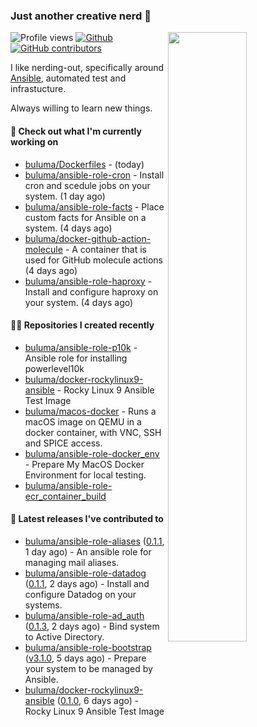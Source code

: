 ### Just another creative nerd 👋


![Profile views](https://gpvc.arturio.dev/buluma) <a href="https://gitstats.me/buluma">
  <img align="right" src="https://github-readme-stats.vercel.app/api?username=buluma&theme=gotham&show_icons=true" width="50%"/>
</a>
[![Github](https://img.shields.io/badge/-buluma-black?style=flat&labelColor=black&logo=github&logoColor=white&include_all_commits=true&count_private=true)](https://gitstats.me/buluma)
[![GitHub contributors](https://img.shields.io/github/contributors/buluma/badges.svg)](https://GitHub.com/buluma/badges/graphs/contributors/)

I like nerding-out, specifically around [Ansible](https://github.com/ansible/ansible), automated test and infrastucture.

Always willing to learn new things.

#### 👷 Check out what I'm currently working on

- [buluma/Dockerfiles](https://github.com/buluma/Dockerfiles) -  (today)
- [buluma/ansible-role-cron](https://github.com/buluma/ansible-role-cron) - Install cron and scedule jobs on your system. (1 day ago)
- [buluma/ansible-role-facts](https://github.com/buluma/ansible-role-facts) - Place custom facts for Ansible on a system. (4 days ago)
- [buluma/docker-github-action-molecule](https://github.com/buluma/docker-github-action-molecule) - A container that is used for GitHub molecule actions (4 days ago)
- [buluma/ansible-role-haproxy](https://github.com/buluma/ansible-role-haproxy) - Install and configure haproxy on your system. (4 days ago)

#### 👨‍💻 Repositories I created recently

- [buluma/ansible-role-p10k](https://github.com/buluma/ansible-role-p10k) - Ansible role for installing powerlevel10k
- [buluma/docker-rockylinux9-ansible](https://github.com/buluma/docker-rockylinux9-ansible) - Rocky Linux 9 Ansible Test Image
- [buluma/macos-docker](https://github.com/buluma/macos-docker) - Runs a macOS image on QEMU in a docker container, with VNC, SSH and SPICE access.
- [buluma/ansible-role-docker_env](https://github.com/buluma/ansible-role-docker_env) - Prepare My MacOS Docker Environment for local testing.
- [buluma/ansible-role-ecr_container_build](https://github.com/buluma/ansible-role-ecr_container_build)

#### 🚀 Latest releases I've contributed to

- [buluma/ansible-role-aliases](https://github.com/buluma/ansible-role-aliases) ([0.1.1](https://github.com/buluma/ansible-role-aliases/releases/tag/0.1.1), 1 day ago) - An ansible role for managing mail aliases.
- [buluma/ansible-role-datadog](https://github.com/buluma/ansible-role-datadog) ([0.1.1](https://github.com/buluma/ansible-role-datadog/releases/tag/0.1.1), 2 days ago) - Install and configure Datadog on your systems.
- [buluma/ansible-role-ad_auth](https://github.com/buluma/ansible-role-ad_auth) ([0.1.3](https://github.com/buluma/ansible-role-ad_auth/releases/tag/0.1.3), 2 days ago) - Bind system to Active Directory.
- [buluma/ansible-role-bootstrap](https://github.com/buluma/ansible-role-bootstrap) ([v3.1.0](https://github.com/buluma/ansible-role-bootstrap/releases/tag/v3.1.0), 5 days ago) - Prepare your system to be managed by Ansible.
- [buluma/docker-rockylinux9-ansible](https://github.com/buluma/docker-rockylinux9-ansible) ([0.1.0](https://github.com/buluma/docker-rockylinux9-ansible/releases/tag/0.1.0), 6 days ago) - Rocky Linux 9 Ansible Test Image


